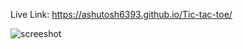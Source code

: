 Live Link: https://ashutosh6393.github.io/Tic-tac-toe/

![screeshot]([https://github.com/Ashutosh6393/Tic-tac-toe/blob/main/image/layout.png?raw=true)
